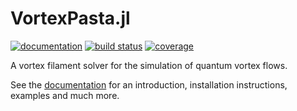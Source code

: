 # VortexPasta.jl

[![documentation](https://img.shields.io/badge/docs-dev-blue.svg)](https://jipolanco.github.io/VortexPasta.jl/dev/)
[![build status](https://github.com/jipolanco/VortexPasta.jl/workflows/CI/badge.svg)](https://github.com/jipolanco/VortexPasta.jl/actions)
[![coverage](https://img.shields.io/badge/coverage-green.svg)](https://jipolanco.github.io/VortexPasta.jl/dev/coverage)

A vortex filament solver for the simulation of quantum vortex flows.

See the [documentation](https://jipolanco.github.io/VortexPasta.jl/dev/) for an introduction, installation instructions, examples and much more.
